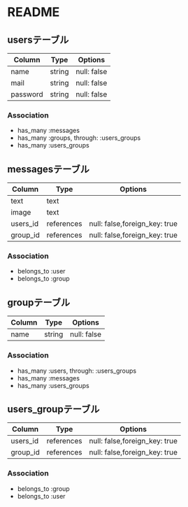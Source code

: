 # README

## usersテーブル
|Column|Type|Options|
|------|----|-------|
|name|string|null: false|
|mail|string|null: false|
|password|string|null: false|

### Association
- has_many :messages
- has_many :groups, through: :users_groups
- has_many :users_groups


## messagesテーブル
|Column|Type|Options|
|------|----|-------|
|text|text|
|image|text|
|users_id|references|null: false,foreign_key: true|
|group_id|references|null: false,foreign_key: true|

### Association
- belongs_to :user
- belongs_to :group

## groupテーブル
|Column|Type|Options|
|------|----|-------|
|name|string|null: false|

### Association
- has_many :users, through: :users_groups
- has_many :messages
- has_many :users_groups

## users_groupテーブル
|Column|Type|Options|
|------|----|-------|
|users_id|references|null: false,foreign_key: true|
|group_id|references|null: false,foreign_key: true|

### Association
- belongs_to :group
- belongs_to :user
